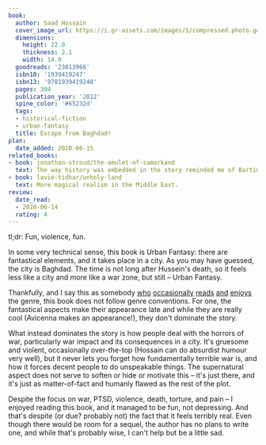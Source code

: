```yaml
---
book:
  author: Saad Hossain
  cover_image_url: https://i.gr-assets.com/images/S/compressed.photo.goodreads.com/books/1417045270l/23013966._SX98_.jpg
  dimensions:
    height: 22.0
    thickness: 2.1
    width: 14.0
  goodreads: '23013966'
  isbn10: '1939419247'
  isbn13: '9781939419248'
  pages: 304
  publication_year: '2012'
  spine_color: '#65232d'
  tags:
  - historical-fiction
  - urban-fantasy
  title: Escape from Baghdad!
plan:
  date_added: 2020-06-15
related_books:
- book: jonathan-stroud/the-amulet-of-samarkand
  text: The way history was embedded in the story reminded me of Bartimaeus.
- book: lavie-tidhar/unholy-land
  text: More magical realism in the Middle East.
review:
  date_read:
  - 2020-06-14
  rating: 4
---
```


tl;dr: Fun, violence, fun.

In some very technical sense, this book is Urban Fantasy: there are fantastical elements, and it takes place in a city.
As you may have guessed, the city is Baghdad. The time is not long after Hussein's death, so it feels less like a city
and more like a war zone, but still – Urban Fantasy.

Thankfully, and I say this as somebody [who](/ben-aaronovitch/moon-over-soho)
[occasionally](/reviews/by-series/#The%20Dresden%20Files) [reads](/richard-kadrey/sandman-slim)
[and](/neil-gaiman/anansi-boys) [enjoys](/sergei-lukyanenko/) the genre, this book does not follow genre conventions.
For one, the fantastical aspects make their appearance late and while they are really cool (<span
class="spoilers">Avicenna makes an appearance!</span>), they don't dominate the story.

What instead dominates the story is how people deal with the horrors of war, particularly war impact and its
consequences in a city. It's gruesome and violent, occasionally over-the-top (Hossain can do absurdist humour very
well), but it never lets you forget how fundamentally terrible war is, and how it forces decent people to do unspeakable
things. The supernatural aspect does not serve to soften or hide or motivate this – it's just there, and it's just as
matter-of-fact and humanly flawed as the rest of the plot.

Despite the focus on war, PTSD, violence, death, torture, and pain – I enjoyed reading this book, and it managed to be
fun, not depressing. And that's despite (or due? probably not) the fact that it feels terribly real. Even though there
would be room for a sequel, the author has no plans to write one, and while that's probably wise, I can't help but be a
little sad.
